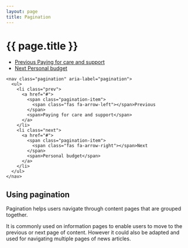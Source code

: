 ```yaml
---
layout: page
title: Pagination
---
```


# {{ page.title }}

<nav class="pagination" aria-label="pagination">
  <ul>
    <li class="prev">
      <a href="#">
        <span class="pagination-item">
          <span class="fas fa-arrow-left"></span>Previous
        </span>
        <span>Paying for care and support</span>
      </a>
    </li>
    <li class="next">
      <a href="#">
        <span class="pagination-item">
          <span class="fas fa-arrow-right"></span>Next
        </span>
        <span>Personal budget</span>
      </a>
    </li>
  </ul>
</nav>

    <nav class="pagination" aria-label="pagination">
      <ul>
        <li class="prev">
          <a href="#">
            <span class="pagination-item">
              <span class="fas fa-arrow-left"></span>Previous
            </span>
            <span>Paying for care and support</span>
          </a>
        </li>
        <li class="next">
          <a href="#">
            <span class="pagination-item">
              <span class="fas fa-arrow-right"></span>Next
            </span>
            <span>Personal budget</span>
          </a>
        </li>
      </ul>
    </nav>

## Using pagination

Pagination helps users navigate through content pages that are grouped together.

It is commonly used on information pages to enable users to move to the previous or next page of content. However it could also be adapted and used for navigating multiple pages of news articles. 
